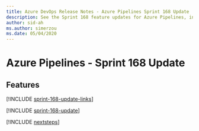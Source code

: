 ```yaml
---
title: Azure DevOps Release Notes - Azure Pipelines Sprint 168 Update
description: See the Sprint 168 feature updates for Azure Pipelines, including next steps.
author: sid-ah
ms.author: simerzou
ms.date: 05/04/2020
---
```


# Azure Pipelines - Sprint 168 Update

## Features

[!INCLUDE [sprint-168-update-links](../includes/pipelines/sprint-168-update-links.md)]

[!INCLUDE [sprint-168-update](../includes/pipelines/sprint-168-update.md)]

[!INCLUDE [nextsteps](../includes/nextsteps.md)]